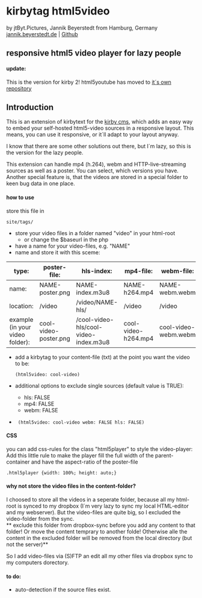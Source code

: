 # kirbytag html5video
by jtByt.Pictures, Jannik Beyerstedt from Hamburg, Germany  
[jannik.beyerstedt.de](http://jannik.beyerstedt.de) | [Github](https://github.com/jtByt-Pictures)  


## responsive html5 video player for lazy people

#### update:
This is the version for kirby 2! html5youtube has moved to [it´s own repository](https://github.com/jtByt-Pictures/kirby-kirbytag-html5youtube)

## Introduction

This is an extension of kirbytext for the [kirby cms](getkirby.com), which adds an easy way to embed your self-hosted html5-video sources in a responsive layout. This means, you can use it responsive, or it´ll adapt to your layout anyway.  

I know that there are some other solutions out there, but I´m lazy, so this is the version for the lazy people.
  
This extension can handle mp4 (h.264), webm and HTTP-live-streaming sources as well as a poster. You can select, which versions you have.  
Another special feature is, that the videos are stored in a special folder to keen bug data in one place.


#### how to use
store this file in
	
	site/tags/

* store your video files in a folder named "video" in your html-root
	* or change the $baseurl in the php
* have a name for your video-files, e.g. "NAME"
* name and store it with this sceme:

type:     | poster-file:    | hls-index:       | mp4-file:    | webm-file:  
------    |------           |------            |------        |------
name:     | NAME-poster.png | NAME-index.m3u8  | NAME-h264.mp4| NAME-webm.webm
location: | /video          | /video/NAME-hls/ | /video       | /video
example (in your video folder):  | cool-video-poster.png | /cool-video-hls/cool-video-index.m3u8 | cool-video-h264.mp4 | cool-video-webm.webm  

* add a kirbytag to your content-file (txt) at the point you want the video to be:  

	  (html5video: cool-video)  
* additional options to exclude single sources (default value is TRUE):
	* hls: FALSE
	* mp4: FALSE
	* webm: FALSE
*  
	   (html5video: cool-video webm: FALSE hls: FALSE)  


#### CSS

you can add css-rules for the class "html5player" to style the video-player:
Add this little rule to make the player fill the full width of the parent-container and have the aspect-ratio of the poster-file

    .html5player {width: 100%; height: auto;}
    
    
#### why not store the video files in the content-folder?
I choosed to store all the videos in a seperate folder, because all my html-root is synced to my dropbox (I´m very lazy to sync my local HTML-editor and my webserver). But the video-files are quite big, so I excluded the video-folder from the sync.  
** exclude this folder from dropbox-sync before you add any content to that folder! Or move the content temprary to another folde! Otherwise alle the content in the excluded folder will be removed from the local directory (but not the server)**

So I add video-files via (S)FTP an edit all my other files via dropbox sync to my computers dorectory.

 
#### to do:
- auto-detection if the source files exist.



